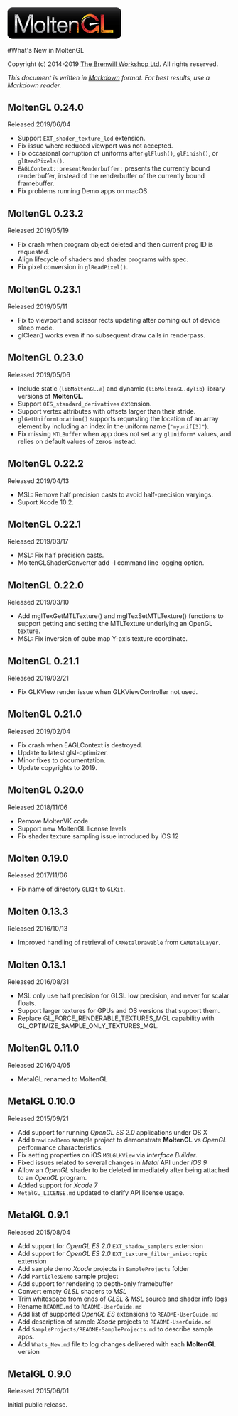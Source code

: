 <a class="site-logo" href="http://www.moltengl.com/" title="MoltenGL">
<img src="images/MoltenGL-Logo-Banner.png" alt="MoltenGL Home" style="width:256px;height:auto">
</a>

#What's New in MoltenGL

Copyright (c) 2014-2019 [The Brenwill Workshop Ltd.](http://www.brenwill.com) All rights reserved.

*This document is written in [Markdown](http://en.wikipedia.org/wiki/Markdown) format. 
For best results, use a Markdown reader.*



MoltenGL 0.24.0
---------------

Released 2019/06/04

- Support `EXT_shader_texture_lod` extension.
- Fix issue where reduced viewport was not accepted.
- Fix occasional corruption of uniforms after `glFlush()`, `glFinish()`, or `glReadPixels()`.
- `EAGLContext::presentRenderbuffer:` presents the currently bound renderbuffer, 
  instead of the renderbuffer of the currently bound framebuffer.
- Fix problems running Demo apps on macOS.



MoltenGL 0.23.2
---------------

Released 2019/05/19

- Fix crash when program object deleted and then current prog ID is requested.
- Align lifecycle of shaders and shader programs with spec.
- Fix pixel conversion in `glReadPixel()`.



MoltenGL 0.23.1
---------------

Released 2019/05/11

- Fix to viewport and scissor rects updating after coming out of device sleep mode.
- glClear() works even if no subsequent draw calls in renderpass.


MoltenGL 0.23.0
---------------

Released 2019/05/06

- Include static (`libMoltenGL.a`) and dynamic (`libMoltenGL.dylib`) library versions of **MoltenGL**.
- Support `OES_standard_derivatives` extension.
- Support vertex attributes with offsets larger than their stride.
- `glGetUniformLocation()` supports requesting the location of an
  array element by including an index in the uniform name (`"myunif[3]"`).
- Fix missing `MTLBuffer` when app does not set any `glUniform*` values,
  and relies on default values of zeros instead.




MoltenGL 0.22.2
---------------

Released 2019/04/13

- MSL: Remove half precision casts to avoid half-precision varyings.
- Suport Xcode 10.2.



MoltenGL 0.22.1
---------------

Released 2019/03/17

- MSL: Fix half precision casts.
- MoltenGLShaderConverter add -l command line logging option.



MoltenGL 0.22.0
---------------

Released 2019/03/10

- Add mglTexGetMTLTexture() and mglTexSetMTLTexture() functions to support 
  getting and setting the MTLTexture underlying an OpenGL texture.
- MSL: Fix inversion of cube map Y-axis texture coordinate.



MoltenGL 0.21.1
---------------

Released 2019/02/21

- Fix GLKView render issue when GLKViewController not used.



MoltenGL 0.21.0
---------------

Released 2019/02/04

- Fix crash when EAGLContext is destroyed.
- Update to latest glsl-optimizer.
- Minor fixes to documentation.
- Update copyrights to 2019.



MoltenGL 0.20.0
---------------

Released 2018/11/06

- Remove MoltenVK code
- Support new MoltenGL license levels
- Fix shader texture sampling issue introduced by iOS 12



Molten 0.19.0
-------------

Released 2017/11/06


- Fix name of directory `GLKIt` to `GLKit`.



Molten 0.13.3
-------------

Released 2016/10/13


- Improved handling of retrieval of `CAMetalDrawable` from `CAMetalLayer`.



Molten 0.13.1
-------------

Released 2016/08/31

- MSL only use half precision for GLSL low precision, and never for scalar floats.
- Support larger textures for GPUs and OS versions that support them.
- Replace GL_FORCE_RENDERABLE_TEXTURES_MGL capability with GL_OPTIMIZE_SAMPLE_ONLY_TEXTURES_MGL.



MoltenGL 0.11.0
---------------

Released 2016/04/05

- MetalGL renamed to MoltenGL



MetalGL 0.10.0
--------------

Released 2015/09/21

- Add support for running *OpenGL ES 2.0* applications under OS X
- Add `DrawLoadDemo` sample project to demonstrate **MoltenGL** vs *OpenGL* 
  performance characteristics.
- Fix setting properties on iOS `MGLGLKView` via *Interface Builder*.
- Fixed issues related to several changes in *Metal* API under *iOS 9*
- Allow an *OpenGL* shader to be deleted immediately after being attached to an *OpenGL* program.
- Added support for *Xcode 7*
- `MetalGL_LICENSE.md` updated to clarify API license usage.



MetalGL 0.9.1
-------------

Released 2015/08/04

- Add support for *OpenGL ES 2.0* `EXT_shadow_samplers` extension
- Add support for *OpenGL ES 2.0* `EXT_texture_filter_anisotropic` extension
- Add sample demo *Xcode* projects in `SampleProjects` folder
- Add `ParticlesDemo` sample project
- Add support for rendering to depth-only framebuffer
- Convert empty *GLSL* shaders to *MSL*
- Trim whitespace from ends of *GLSL* & *MSL* source and shader info logs
- Rename `README.md` to `README-UserGuide.md`
- Add list of supported *OpenGL ES* extensions to `README-UserGuide.md`
- Add description of sample *Xcode* projects to `README-UserGuide.md`
- Add `SampleProjects/README-SampleProjects.md` to describe sample apps.
- Add `Whats_New.md` file to log changes delivered with each **MoltenGL** version



MetalGL 0.9.0
-------------

Released 2015/06/01

Initial public release.

